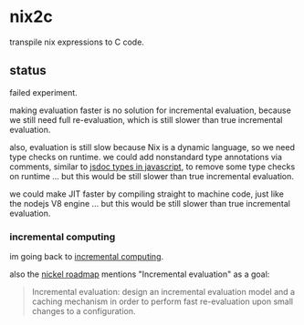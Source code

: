 # nix2c

transpile nix expressions to C code.

## status

failed experiment.

making evaluation faster is no solution for incremental evaluation,
because we still need full re-evaluation,
which is still slower than true incremental evaluation.

also, evaluation is still slow because Nix is a dynamic language,
so we need type checks on runtime.
we could add nonstandard type annotations via comments,
similar to [jsdoc types in javascript](https://www.typescriptlang.org/docs/handbook/jsdoc-supported-types.html),
to remove some type checks on runtime ...
but this would be still slower than true incremental evaluation.

we could make JIT faster by compiling straight to machine code,
just like the nodejs V8 engine ...
but this would be still slower than true incremental evaluation.

### incremental computing

im going back to [incremental computing](https://en.wikipedia.org/wiki/Incremental_computing).

also the [nickel roadmap](https://nickel-lang.org/user-manual/introduction#current-state-and-roadmap)
mentions "Incremental evaluation" as a goal:

<blockquote>

Incremental evaluation:
design an incremental evaluation model and a caching mechanism
in order to perform fast re-evaluation upon small changes to a configuration.

</blockquote>
